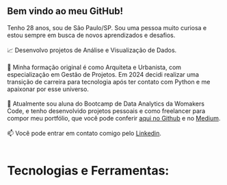  <link rel="stylesheet" type='text/css' href="https://cdn.jsdelivr.net/gh/devicons/devicon@latest/devicon.min.css" /> 

## Bem vindo ao meu GitHub!

Tenho 28 anos, sou de São Paulo/SP. Sou uma pessoa muito curiosa e estou sempre em busca de novos aprendizados e desafios.
<br></br>
:chart_with_upwards_trend: Desenvolvo projetos de Análise e Visualização de Dados.<br></br>
:triangular_ruler: Minha formação original é como Arquiteta e Urbanista, com especialização em Gestão de Projetos. Em 2024 decidi realizar uma transição de carreira para tecnologia após ter contato com Python e me apaixonar por esse universo.<br></br>
:book: Atualmente sou aluna do Bootcamp de Data Analytics da Womakers Code, e tenho desenvolvido projetos pessoais e como freelancer para compor meu portfólio, que você pode conferir [aqui no Github](https://github.com/anandaviana?tab=repositories) e no [Medium](https://medium.com/@anandadsv "Medium"). <br></br>
:mailbox: Você pode entrar em contato comigo pelo [Linkedin](https://www.linkedin.com/in/ananda-viana-86ba2815a/ "Linkedin"). <br></br>

# Tecnologias e Ferramentas:
 
<i class="devicon-python-plain-wordmark colored"></i> 
<i class="devicon-pandas-plain-wordmark"></i>
<i class="devicon-numpy-plain"></i>
<i class="devicon-matplotlib-plain"></i>
<i class="devicon-git-plain"></i>
<i class="devicon-github-original"></i>
<i class="devicon-vscode-plain"></i>
